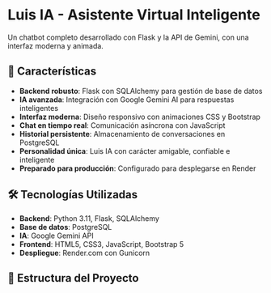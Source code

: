 # Luis IA - Asistente Virtual Inteligente

Un chatbot completo desarrollado con Flask y la API de Gemini, con una interfaz moderna y animada.

## 🚀 Características

- **Backend robusto**: Flask con SQLAlchemy para gestión de base de datos
- **IA avanzada**: Integración con Google Gemini AI para respuestas inteligentes
- **Interfaz moderna**: Diseño responsivo con animaciones CSS y Bootstrap
- **Chat en tiempo real**: Comunicación asíncrona con JavaScript
- **Historial persistente**: Almacenamiento de conversaciones en PostgreSQL
- **Personalidad única**: Luis IA con carácter amigable, confiable e inteligente
- **Preparado para producción**: Configurado para desplegarse en Render

## 🛠️ Tecnologías Utilizadas

- **Backend**: Python 3.11, Flask, SQLAlchemy
- **Base de datos**: PostgreSQL
- **IA**: Google Gemini API
- **Frontend**: HTML5, CSS3, JavaScript, Bootstrap 5
- **Despliegue**: Render.com con Gunicorn

## 📁 Estructura del Proyecto

